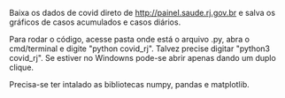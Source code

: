 Baixa os dados de covid direto de http://painel.saude.rj.gov.br e salva os gráficos de casos acumulados e casos diários.

Para rodar o código, acesse pasta onde está o arquivo .py, abra o cmd/terminal e digite "python covid_rj". Talvez precise digitar "python3 covid_rj". Se estiver no Windowns pode-se abrir apenas dando um duplo clique.

Precisa-se ter intalado as bibliotecas numpy, pandas e matplotlib.
